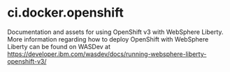 # ci.docker.openshift
Documentation and assets for using OpenShift v3 with WebSphere Liberty.
More information regarding how to deploy OpenShift with WebSphere Liberty can be found on WASDev at 
https://developer.ibm.com/wasdev/docs/running-websphere-liberty-openshift-v3/
